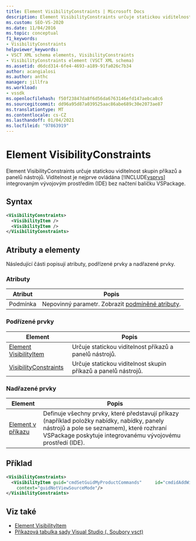 ```yaml
---
title: Element VisibilityConstraints | Microsoft Docs
description: Element VisibilityConstraints určuje statickou viditelnost skupin příkazů a panelů nástrojů.
ms.custom: SEO-VS-2020
ms.date: 11/04/2016
ms.topic: conceptual
f1_keywords:
- VisibilityConstraints
helpviewer_keywords:
- VSCT XML schema elements, VisibilityConstraints
- VisibilityConstraints element (VSCT XML schema)
ms.assetid: d6dcd314-6fe4-4693-a189-91fa026c7b34
author: acangialosi
ms.author: anthc
manager: jillfra
ms.workload:
- vssdk
ms.openlocfilehash: f50f23847da8f6d56da6763146efd147aebca8c6
ms.sourcegitcommit: dd96a95d87a039525aac86abe689c30e2073ae87
ms.translationtype: MT
ms.contentlocale: cs-CZ
ms.lasthandoff: 01/04/2021
ms.locfileid: "97863919"
---
```

# <a name="visibilityconstraints-element"></a>Element VisibilityConstraints
Element VisibilityConstraints určuje statickou viditelnost skupin příkazů a panelů nástrojů. Viditelnost je nejprve ovládána [!INCLUDE[vsprvs](../code-quality/includes/vsprvs_md.md)] integrovaným vývojovým prostředím (IDE) bez načtení balíčku VSPackage.

## <a name="syntax"></a>Syntax

```xml
<VisibilityConstraints>
  <VisibilityItem />
  <VisibilityItem />
</VisibilityConstraints>
```

## <a name="attributes-and-elements"></a>Atributy a elementy
 Následující části popisují atributy, podřízené prvky a nadřazené prvky.

### <a name="attributes"></a>Atributy

|Atribut|Popis|
|---------------|-----------------|
|Podmínka|Nepovinný parametr. Zobrazit [podmíněné atributy](../extensibility/vsct-xml-schema-conditional-attributes.md).|

### <a name="child-elements"></a>Podřízené prvky

|Element|Popis|
|-------------|-----------------|
|[Element VisibilityItem](../extensibility/visibilityitem-element.md)|Určuje statickou viditelnost příkazů a panelů nástrojů.|
|[VisibilityConstraints](../extensibility/visibilityconstraints-element.md)|Určuje statickou viditelnost skupin příkazů a panelů nástrojů.|

### <a name="parent-elements"></a>Nadřazené prvky

|Element|Popis|
|-------------|-----------------|
|[Element v příkazu](../extensibility/commandtable-element.md)|Definuje všechny prvky, které představují příkazy (například položky nabídky, nabídky, panely nástrojů a pole se seznamem), které rozhraní VSPackage poskytuje integrovanému vývojovému prostředí (IDE).|

## <a name="example"></a>Příklad

```xml
<VisibilityConstraints>
  <VisibilityItem guid="cmdSetGuidMyProductCommands"     id="cmdidAddWidget"
    context="guidNotViewSourceMode"/>
</VisibilityConstraints>
```

## <a name="see-also"></a>Viz také
- [Element VisibilityItem](../extensibility/visibilityitem-element.md)
- [Příkazová tabulka sady Visual Studio (. Soubory vsct)](../extensibility/internals/visual-studio-command-table-dot-vsct-files.md)
